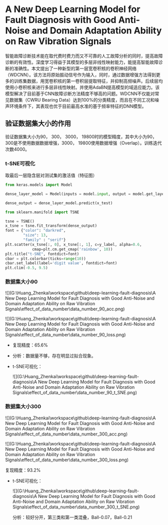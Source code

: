 # A New Deep Learning Model for Fault Diagnosis with Good Anti-Noise and Domain Adaptation Ability on Raw Vibration Signals

智能故障诊断技术能在取代费时费力而又不可靠的人工故障分析的同时，提高故障诊断的有效性。深度学习得益于其模型的多层非线性映射能力，能提高智能故障诊断的准确性。本文提出了一种新型的第一层宽卷积核的卷积神经网络（WDCNN）。该方法将原始振动信号作为输入，同时，通过数据增强方法得到更多的训练集数据，用宽卷积核的第一卷积层提取特征，并抑制高频噪声。后续层均使用小卷积核来进行多层非线性映射。并使用AdaBN提高模型的域适应能力。该模型解决了目前基于CNN故障诊断方法精度不够高的问题。WDCNN不仅能对常见数据集（CWRU Bearing Data）达到100%的分类精度，而且在不同工况和噪声环境条件下，其表现也优于目前最高水准的基于频率特征的DNN模型。

## 验证数据集大小的作用

验证数据集大小为90， 300， 3000， 19800时的模型精度，其中大小为90， 300是不使用数据数据增强，3000， 19800使用数据增强（Overlap）。训练迭代次数4000。

### t-SNE可视化

取最后一层隐含层对测试集的激活值（特征图）

```python
from keras.models import Model

dense_layer_model = Model(inputs = model.input, output = model.get_layer('activation_6').output)

dense_output = dense_layer_model.predict(x_test)
```

```python
from sklearn.manifold import TSNE

tsne = TSNE()
x_tsne = tsne.fit_transform(dense_output)
font = {"color": "darkred",
        "size": 13, 
        "family" : "serif"}
plt.scatter(x_tsne[:, 0], x_tsne[:, 1], c=y_label, alpha=0.6, 
            cmap=plt.cm.get_cmap('rainbow', 10))
plt.title("t-SNE", fontdict=font)
cbar = plt.colorbar(ticks=range(10)) 
cbar.set_label(label='digit value', fontdict=font)
plt.clim(-0.5, 9.5)
```



### 数据集大小90

![](G:\Huang_Zhenkai\workspace\github\deep-learning-fault-diagnosis\A New Deep Learning Model for Fault Diagnosis with Good Anti-Noise and Domain Adaptation Ability on Raw Vibration Signals\effect_of_data_number\data_number_90_acc.png)

![](G:\Huang_Zhenkai\workspace\github\deep-learning-fault-diagnosis\A New Deep Learning Model for Fault Diagnosis with Good Anti-Noise and Domain Adaptation Ability on Raw Vibration Signals\effect_of_data_number\data_number_90_loss.png)

* 复现精度：65.6%

* 分析：数据量不够，存在明显过拟合现象。

* t-SNE可视化：

  ![](G:\Huang_Zhenkai\workspace\github\deep-learning-fault-diagnosis\A New Deep Learning Model for Fault Diagnosis with Good Anti-Noise and Domain Adaptation Ability on Raw Vibration Signals\effect_of_data_number\data_number_90_t_SNE.png)

### 数据集大小300

![](G:\Huang_Zhenkai\workspace\github\deep-learning-fault-diagnosis\A New Deep Learning Model for Fault Diagnosis with Good Anti-Noise and Domain Adaptation Ability on Raw Vibration Signals\effect_of_data_number\data_number_300_acc.png)

![](G:\Huang_Zhenkai\workspace\github\deep-learning-fault-diagnosis\A New Deep Learning Model for Fault Diagnosis with Good Anti-Noise and Domain Adaptation Ability on Raw Vibration Signals\effect_of_data_number\data_number_300_loss.png)

复现精度：93.2%

* t-SNE可视化：

  ![](G:\Huang_Zhenkai\workspace\github\deep-learning-fault-diagnosis\A New Deep Learning Model for Fault Diagnosis with Good Anti-Noise and Domain Adaptation Ability on Raw Vibration Signals\effect_of_data_number\data_number_300_t_SNE.png)

  分析：较好分开，第三类和第一类混叠，Ball-0.07，Ball-0.21